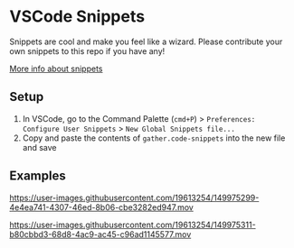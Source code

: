 # VSCode Snippets
Snippets are cool and make you feel like a wizard. Please contribute your own snippets to this repo if you have any!

[More info about snippets](https://code.visualstudio.com/docs/editor/userdefinedsnippets)

## Setup
1. In VSCode, go to the Command Palette (`cmd+P`) > `Preferences: Configure User Snippets` > `New Global Snippets file...`
2. Copy and paste the contents of `gather.code-snippets` into the new file and save

## Examples



https://user-images.githubusercontent.com/19613254/149975299-4e4ea741-4307-46ed-8b06-cbe3282ed947.mov



https://user-images.githubusercontent.com/19613254/149975311-b80cbbd3-68d8-4ac9-ac45-c96ad1145577.mov

